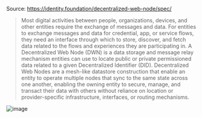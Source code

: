 Source: https://identity.foundation/decentralized-web-node/spec/

> Most digital activities between people, organizations, devices, and other entities require the exchange of messages and data. For entities to exchange messages and data for credential, app, or service flows, they need an interface through which to store, discover, and fetch data related to the flows and experiences they are participating in. A Decentralized Web Node (DWN) is a data storage and message relay mechanism entities can use to locate public or private permissioned data related to a given Decentralized Identifier (DID). Decentralized Web Nodes are a mesh-like datastore construction that enable an entity to operate multiple nodes that sync to the same state across one another, enabling the owning entity to secure, manage, and transact their data with others without reliance on location or provider-specific infrastructure, interfaces, or routing mechanisms.

![image](https://user-images.githubusercontent.com/5950433/164611361-46ae7a74-8717-4c6e-ad01-b7eaa1384073.png)
